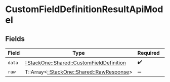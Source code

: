 # CustomFieldDefinitionResultApiModel


## Fields

| Field                                                                                     | Type                                                                                      | Required                                                                                  | Description                                                                               |
| ----------------------------------------------------------------------------------------- | ----------------------------------------------------------------------------------------- | ----------------------------------------------------------------------------------------- | ----------------------------------------------------------------------------------------- |
| `data`                                                                                    | [::StackOne::Shared::CustomFieldDefinition](../../models/shared/customfielddefinition.md) | :heavy_check_mark:                                                                        | N/A                                                                                       |
| `raw`                                                                                     | T::Array<[::StackOne::Shared::RawResponse](../../models/shared/rawresponse.md)>           | :heavy_minus_sign:                                                                        | N/A                                                                                       |